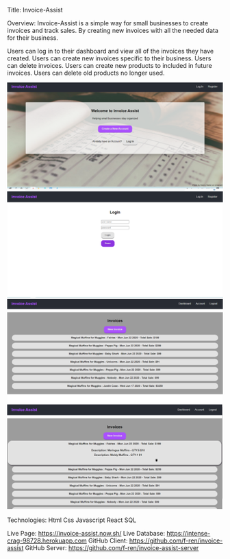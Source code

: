 Title: Invoice-Assist

Overview:
Invoice-Assist is a simple way for small businesses to create invoices and track sales. By creating new invoices with all the needed data for their business.

Users can log in to their dashboard and view all of the invoices they have created.
Users can create new invoices specific to their business.
Users can delete invoices.
Users can create new products to included in future invoices.
Users can delete old products no longer used.

![image](public\images\View1.png)
![image](public\images\View2.png)
![image](public\images\View3.png)
![image](public\images\View4.png)

Technologies:
Html Css Javascript React SQL

Live Page: https://invoice-assist.now.sh/
Live Database: https://intense-crag-98728.herokuapp.com
GitHub Client: https://github.com/f-ren/invoice-assist
GitHub Server: https://github.com/f-ren/invoice-assist-server

